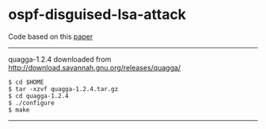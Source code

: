 # ospf-disguised-lsa-attack

Code based on this [paper](theory.stanford.edu/~dabo/papers/ospf.pdf)

---

quagga-1.2.4 downloaded from http://download.savannah.gnu.org/releases/quagga/

```
$ cd $HOME
$ tar -xzvf quagga-1.2.4.tar.gz
$ cd quagga-1.2.4
$ ./configure
$ make
```

---



